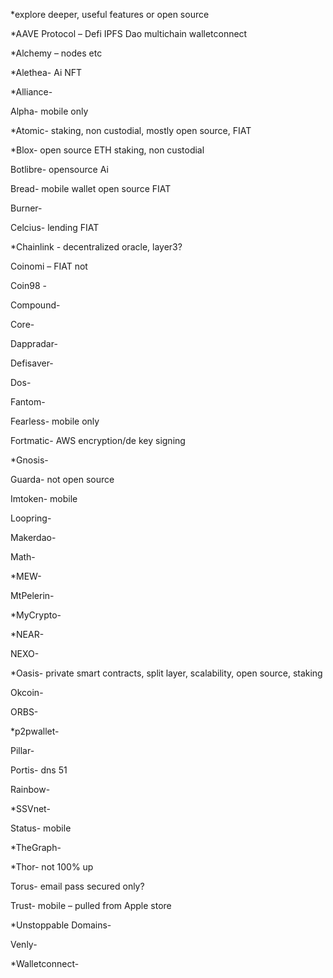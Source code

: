  *explore deeper, useful features or open source 

*AAVE Protocol – Defi IPFS Dao multichain walletconnect

*Alchemy – nodes etc

*Alethea- Ai NFT

*Alliance- 

Alpha- mobile only

*Atomic- staking, non custodial, mostly open source, FIAT

*Blox- open source ETH staking, non custodial

Botlibre- opensource Ai

Bread- mobile wallet open source FIAT

Burner-

Celcius- lending FIAT

*Chainlink - decentralized oracle, layer3?

Coinomi – FIAT not

Coin98 -

Compound-

Core-

Dappradar-

Defisaver-

Dos-

Fantom-

Fearless- mobile only

Fortmatic- AWS encryption/de key signing

*Gnosis-

Guarda- not open source

Imtoken- mobile

Loopring-

Makerdao-

Math-

*MEW- 

MtPelerin-

*MyCrypto-

*NEAR-

NEXO-

*Oasis- private smart contracts, split layer, scalability, open source, staking

Okcoin-

ORBS-

*p2pwallet-

Pillar-

Portis- dns 51

Rainbow-

*SSVnet- 

Status- mobile

*TheGraph- 

*Thor-  not 100% up

Torus- email pass secured only?

Trust- mobile – pulled from Apple store

*Unstoppable Domains- 

Venly-

*Walletconnect- 
